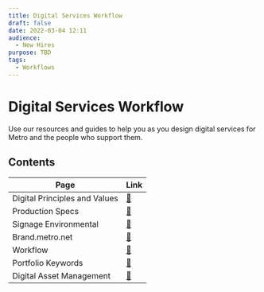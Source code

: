 ```yaml
---
title: Digital Services Workflow
draft: false
date: 2022-03-04 12:11
audience:
  - New Hires
purpose: TBD
tags:
  - Workflows
---
```


# Digital Services Workflow

Use our resources and guides to help you as you design digital services for Metro and the people who support them.

## Contents

|Page|Link|
|---|----|
|Digital Principles and Values|[:link:](guiding-principles.md)|
|Production Specs|[:link:](production-specs.md)|
|Signage Environmental|[:link:](signage-environmental.md)|
|Brand.metro.net|[:link:](brand-metro.md)|
|Workflow|[:link:](workflow/index.md)|
|Portfolio Keywords|[:link:](portfolio-keywords.md)|
|Digital Asset Management |[:link:](dam.md)|